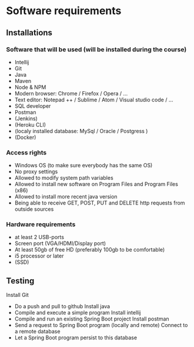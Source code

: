 # Software requirements 

## Installations
### Software that will be used (will be installed during the course)

- Intellij
- Git
- Java
- Maven
- Node & NPM
- Modern browser: Chrome / Firefox / Opera / ...
- Text editor: Notepad ++ / Sublime / Atom / Visual studio code / ...
- SQL developer
- Postman
- (Jenkins)
- (Heroku CLI)
- (localy installed database: MySql / Oracle / Postgress )
- (Docker)


### Access rights
- Windows OS (to make sure everybody has the same OS)
- No proxy settings
- Allowed to modify system path variables
- Allowed to install new software on Program Files and Program Files (x86)
- Allowed to install more recent java version
- Being able to receive GET, POST, PUT and DELETE http requests from outside sources

### Hardware requirements
- at least 2 USB-ports
- Screen port (VGA/HDMI/Display port)
- At least 50gb of free HD (preferably 100gb to be comfortable)
- i5 processor or later
- (SSD)


## Testing
Install Git
- Do a push and pull to github
Install java
- Compile and execute a simple program
Install intellij
- Compile and run an existing Spring Boot project
Install postman
- Send a request to Spring Boot program (locally and remote)
Connect to a remote database
- Let a Spring Boot program persist to this database
